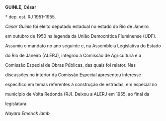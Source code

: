 **GUINLE, César**



\* dep. est. RJ 1951-1955.



*César Guinle* foi eleito deputado estadual no estado do Rio de Janeiro

em outubro de 1950 na legenda da União Democrática Fluminense (UDF).

Assumiu o mandato no ano seguinte e, na Assembleia Legislativa do Estado

do Rio de Janeiro (ALERJ), integrou a Comissão de Agricultura e a

Comissão Especial de Obras Públicas, das quais foi relator. Nas

discussões no interior da Comissão Especial apresentou interesse

especifico em temas referentes à construção de estradas, em especial no

município de Volta Redonda (RJ). Deixou a ALERJ em 1955, ao final da

legislatura.



*Nayara Emerick lamb*



